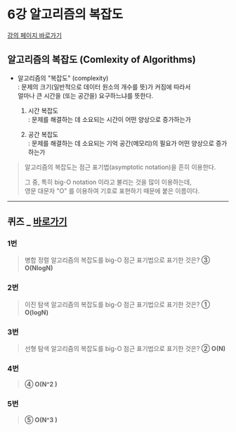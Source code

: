 # 6강 알고리즘의 복잡도

[강의 페이지 바로가기](https://school.programmers.co.kr/learn/courses/57/lessons/13850)

## 알고리즘의 복잡도 (Comlexity of Algorithms)

- 알고리즘의 "복잡도" (complexity)  
  : 문제의 크기(일반적으로 데이터 원소의 개수를 뜻)가 커짐에 따라서  
   얼마나 큰 시간을 (또는 공간을) 요구하느냐를 뜻한다.

  1.  시간 복잡도  
      : 문제를 해결하는 데 소요되는 시간이 어떤 양상으로 증가하는가

  2.  공간 복잡도  
      : 문제를 해결하는 데 소요되는 기억 공간(메모리)의 필요가 어떤 양상으로 증가하는가

> 알고리즘의 복잡도는 점근 표기법(asymptotic notation)을 흔히 이용한다.
>
> 그 중, 특히 big-O notation 이라고 불리는 것을 많이 이용하는데,  
> 영문 대문자 "O" 를 이용하여 기호로 표현하기 때문에 붙은 이름이다.

---

## 퀴즈 \_ [바로가기](https://school.programmers.co.kr/learn/courses/57/lessons/13778)

### 1번

> 병합 정렬 알고리즘의 복잡도를 big-O 점근 표기법으로 표기한 것은? **③ O(NlogN)**

### 2번

> 이진 탐색 알고리즘의 복잡도를 big-O 점근 표기법으로 표기한 것은? **① O(logN)**

### 3번

> 선형 탐색 알고리즘의 복잡도를 big-O 점근 표기법으로 표기한 것은? **② O(N)**

### 4번

> **④ O(N^2 )**

### 5번

> **⑤ O(N^3 )**
